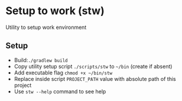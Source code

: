 # Setup to work (stw)
Utility to setup work environment

## Setup
* Build:``
./gradlew build 
``
* Copy utility setup script ``./scripts/stw`` to ``~/bin`` (create if absent)
* Add executable flag
``chmod +x ~/bin/stw`` 
* Replace inside script `PROJECT_PATH` value with absolute path of this project
* Use ``stw --help`` command to see help
